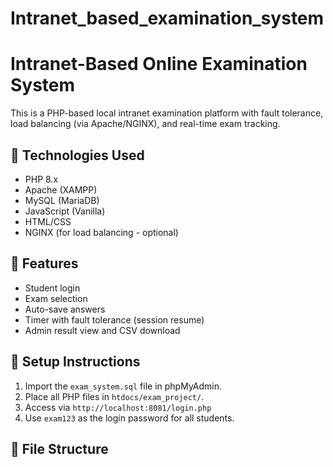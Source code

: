 # Intranet_based_examination_system

# Intranet-Based Online Examination System

This is a PHP-based local intranet examination platform with fault tolerance, load balancing (via Apache/NGINX), and real-time exam tracking.

## 🔧 Technologies Used

- PHP 8.x
- Apache (XAMPP)
- MySQL (MariaDB)
- JavaScript (Vanilla)
- HTML/CSS
- NGINX (for load balancing - optional)

## 📁 Features

- Student login
- Exam selection
- Auto-save answers
- Timer with fault tolerance (session resume)
- Admin result view and CSV download

## 🚀 Setup Instructions

1. Import the `exam_system.sql` file in phpMyAdmin.
2. Place all PHP files in `htdocs/exam_project/`.
3. Access via `http://localhost:8081/login.php`
4. Use `exam123` as the login password for all students.

## 📂 File Structure

